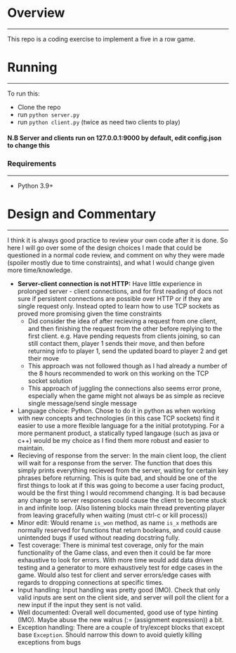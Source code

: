 # Overview
---
This repo is a coding exercise to implement a five in a row game.

# Running
---
To run this:
 - Clone the repo
 - run `python server.py`
 - run `python client.py` (twice as need two clients to play)

#### N.B Server and clients run on 127.0.0.1:9000 by default, edit config.json to change this

### Requirements
---
 - Python 3.9+

# Design and Commentary
---

I think it is always good practice to review your own code after it is done. So here I will go over some of the design choices I made that could be questioned in 
a normal code review, and comment on why they were made (spoiler mostly due to time constraints), and what I would change given more time/knowledge.

 - **Server-client connection is not HTTP:** Have little experience in prolonged server - client connections, and for first reading of docs not sure if persistent 
 connections are possible over HTTP or if they are single request only. Instead opted to learn how to use TCP sockets as proved more promising given the time constraints
   - Did consider the idea of after recieving a request from one client, and then finishing the request from the other before replying to the first client.
   e.g. Have pending requests from clients joining, so can still contact them, player 1 sends their move, and then before returning info to player 1, send the updated 
   board to player 2 and get their move
   - This approach was not followed though as I had already a number of the 8 hours recommended to work on this working on the TCP socket solution
   - This approach of juggling the connections also seems error prone, especially when the game might not always be as simple as recieve single message/send single message
 - Language choice: Python. Chose to do it in python as when working with new concepts and technologies (in this case TCP sockets) find it easier to use a more flexible
 language for a the initial prototyping. For a more permanent product, a statically typed langauge (such as java or c++) would be my choice as I find them more robust
 and easier to maintain.
 - Recieving of response from the server: In the main client loop, the client will wait for a response from the server. The function that does this simply prints everything
 recieved from the server, waiting for certain key phrases before returning. This is quite bad, and should be one of the first things to look at if this was going to become
 a user facing product, would be the first thing I would recommend changing. It is bad because any change to server responses could cause the client to become stuck in
 and infinite loop. (Also listening blocks main thread preventing player from leaving gracefully when waiting (must ctrl-c or kill process))
 - Minor edit: Would rename `is_won` method, as name `is_x` methods are normally reserved for functions that return booleans, and could cause unintended bugs if used without
 reading docstring fully.
 - Test coverage: There is minimal test coverage, only for the main functionality of the Game class, and even then it could be far more exhaustive to look for errors.
 With more time would add data driven testing and a generator to more exhaustively test for edge cases in the game. Would also test for client and server errors/edge 
 cases with regards to dropping connections at specific times.
 - Input handling: Input handling was pretty good (IMO). Check that only valid inputs are sent on the client side, and server will poll the client for a new input if the 
 input they sent is not valid.
 - Well documented: Overall well documented, good use of type hinting (IMO). Maybe abuse the new walrus (:= (assignment expression)) a bit.
 - Exception handling: There are a couple of try/except blocks that except base `Exception`. Should narrow this down to avoid quietly killing exceptions from bugs
